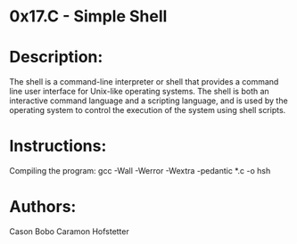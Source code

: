 0x17.C - Simple Shell
=====================

# Description:
The shell is a command-line interpreter or shell that provides a command line user interface for Unix-like operating systems. The shell is both an interactive command language and a scripting language, and is used by the operating system to control the execution of the system using shell scripts.

# Instructions:
Compiling the program: gcc -Wall -Werror -Wextra -pedantic *.c -o hsh

# Authors: 
Cason Bobo
Caramon Hofstetter
